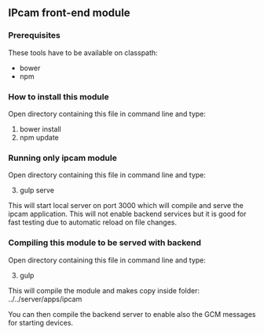 ## IPcam front-end module

### Prerequisites
These tools have to be available on classpath:

* bower
* npm

### How to install this module
Open directory containing this file in command line and type:

1. bower install
2. npm update

### Running only ipcam module
Open directory containing this file in command line and type:

3. gulp serve

This will start local server on port 3000 which will compile and serve the ipcam application. This will not enable backend services but it is good for fast testing due to automatic reload on file changes.


### Compiling this module to be served with backend
Open directory containing this file in command line and type:

3. gulp

This will compile the module and makes copy inside folder: ../../server/apps/ipcam

You can then compile the backend server to enable also the GCM messages for starting devices.
